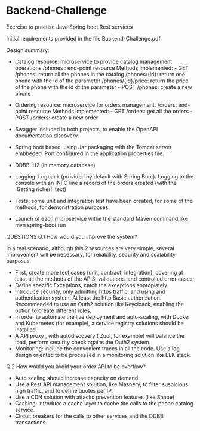 # Backend-Challenge
Exercise to practise Java Spring boot Rest services

Initial requirements provided in the file Backend-Challenge.pdf

Design summary:

- Catalog resource: microservice to provide catalog management operations 
/phones : end-point resource
Methods implemented:
		- GET  
			/phones: return all the phones in the catalog
			/phones/{id}: return one phone with the id of the parameter
			/phones/{id}/price: return the price of the phone with the id of the parameter
		- POST 
			/phones: create a new phone

- Ordering resource: microservice for orders management.
/orders: end-point resource
Methods implemented:
		- GET 
			/orders: get all the orders
		- POST 
			/orders: create a new order
- Swagger included in both projects, to enable the OpenAPI documentation  discovery.

- Spring boot based, using Jar packaging with the Tomcat server embbeded. Port configured in the application properties file.
- DDBB: H2 (in memory database)
- Logging: Logback (provided by default with Spring Boot). Logging to the console with an INFO line a record of the orders created (with the 'Getting richer!' text) 
- Tests: some unit and integration test have been created, for some of the methods, for demonstration purposes.
- Launch of each microservice withe the standard Maven command,like
	mvn spring-boot:run
 
 
QUESTIONS
Q.1 How would you improve the system?

In a real scenario, although this 2 resources are very simple, several improvement will be necessary, for reliability, security and scalability purposes.
- First, create more test cases (unit, contract, integration), covering at least all the methods of the APIS, validations, and controlled error cases.
- Define specific Exceptions, catch the exceptions appropiately.
- Introduce security, only admitting https traffic, and using and authentication system. At least the http Basic authorization. Recommended to use an Outh2 solution like Keycloack, enabling the option to create different roles.
- In order to automate the live deployment and auto-scaling, with Docker and Kubernetes (for example), a service registry solutions should be installed.
- A API proxy , with autodiscovery ( Zuul, for example) will balance the load, perform security check agains the Outh2 system.
- Monitoring: include the convenient traces in all the code. Use a log design oriented to be processed in a monitoring solution like ELK stack.

Q.2 How would you avoid your order API to be overflow?
- Auto scaling should increase capacity on demand.
- Use a Rest API management solution, like Mashery, to filter suspicious high traffic, and to define quotes per IP.
- Use a CDN solution with attacks prevention features (like Shape)
- Caching: introduce a cache layer to cache the calls to the phone catalog service.
- Circuit breakers for the calls to other services and the DDBB transactions.

